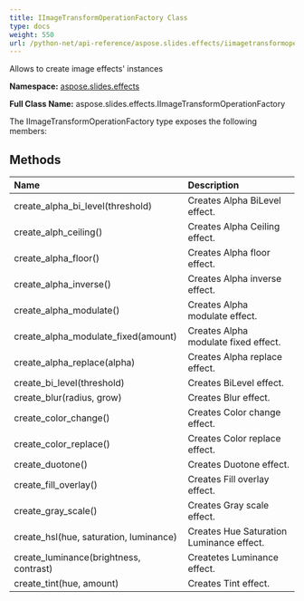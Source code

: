 ```yaml
---
title: IImageTransformOperationFactory Class
type: docs
weight: 550
url: /python-net/api-reference/aspose.slides.effects/iimagetransformoperationfactory/
---
```


Allows to create image effects' instances

**Namespace:** [aspose.slides.effects](/slides/python-net/api-reference/aspose.slides.effects/)

**Full Class Name:** aspose.slides.effects.IImageTransformOperationFactory



The IImageTransformOperationFactory type exposes the following members:
## **Methods**
|**Name**|**Description**|
| :- | :- |
|create_alpha_bi_level(threshold)|Creates Alpha BiLevel effect.|
|create_alph_ceiling()|Creates Alpha Ceiling effect.|
|create_alpha_floor()|Creates Alpha floor effect.|
|create_alpha_inverse()|Creates Alpha inverse effect.|
|create_alpha_modulate()|Creates Alpha modulate effect.|
|create_alpha_modulate_fixed(amount)|Creates Alpha modulate fixed effect.|
|create_alpha_replace(alpha)|Creates Alpha replace effect.|
|create_bi_level(threshold)|Creates BiLevel effect.|
|create_blur(radius, grow)|Creates Blur effect.|
|create_color_change()|Creates Color change effect.|
|create_color_replace()|Creates Color replace effect.|
|create_duotone()|Creates Duotone effect.|
|create_fill_overlay()|Creates Fill overlay effect.|
|create_gray_scale()|Creates Gray scale effect.|
|create_hsl(hue, saturation, luminance)|Creates Hue Saturation Luminance effect.|
|create_luminance(brightness, contrast)|Createtes Luminance effect.|
|create_tint(hue, amount)|Creates Tint effect.|
